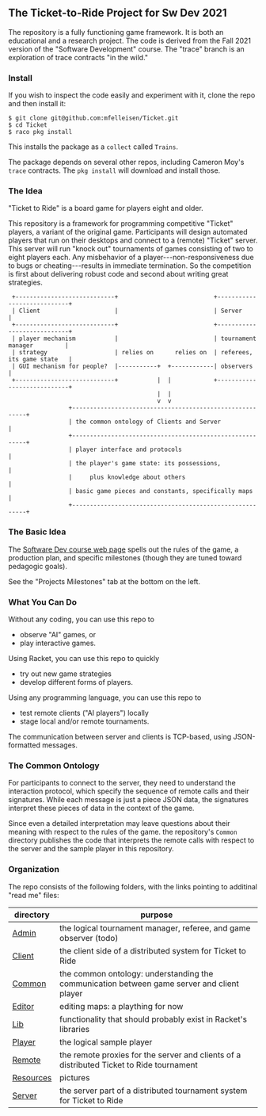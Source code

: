 ## The Ticket-to-Ride Project for Sw Dev 2021 

The repository is a fully functioning game framework.  It is both an
educational and a research project. The code is derived from the Fall
2021 version of the "Software Development" course.  The "trace" branch
is an exploration of trace contracts "in the wild."

### Install

If you wish to inspect the code easily and experiment with it, clone the repo and then install it: 

```
$ git clone git@github.com:mfelleisen/Ticket.git
$ cd Ticket 
$ raco pkg install 
```

This installs the package as a `collect` called `Trains`.

The package depends on several other repos, including Cameron Moy's
`trace` contracts. The `pkg install` will download and install those.

### The Idea 

"Ticket to Ride" is a board game for players eight and older. 

This repository is a framework for programming competitive "Ticket" players, a variant
of the original game.  Participants will design automated players that run on their
desktops and connect to a (remote) "Ticket" server. This server will run "knock out"
tournaments of games consisting of two to eight players each. Any misbehavior of a
player---non-responsiveness due to bugs or cheating---results in immediate
termination. So the competition is first about delivering robust code and second about
writing great strategies. 

```
 +----------------------------+                           +----------------------------+
 | Client                     |                           | Server                     |
 +----------------------------+                           +----------------------------+
 | player mechanism           |                           | tournament manager         |
 | strategy                   | relies on      relies on  | referees, its game state   |
 | GUI mechanism for people?  |-----------+  +------------| observers                  |
 +----------------------------+           |  |            +----------------------------+
                                          |  |
                                          v  v
                 +---------------------------------------------------------+
                 | the common ontology of Clients and Server               |
                 +---------------------------------------------------------+
                 | player interface and protocols                          |
                 | the player's game state: its possessions,               |
                 |     plus knowledge about others                         |
                 | basic game pieces and constants, specifically maps      |
                 +---------------------------------------------------------+
```

### The Basic Idea

The [Software Dev course web page](https://felleisen.org/matthias/4500-f21/) spells
out the rules of the game, a production plan, and specific milestones (though they are
tuned toward pedagogic goals).

See the "Projects Milestones" tab at the bottom on the left. 

### What You Can Do

Without any coding, you can use this repo to

- observe "AI" games, or
- play interactive games.

Using Racket, you can use this repo to quickly 

- try out new game strategies
- develop different forms of players.

Using any programming language, you can use this repo to

- test remote clients ("AI players") locally 
- stage local and/or remote tournaments. 

The communication between server and clients is TCP-based, using JSON-formatted messages.

### The Common Ontology

For participants to connect to the server, they need to understand the interaction protocol, which
specify the sequence of remote calls and their signatures.  While each message is just a piece JSON
data, the signatures interpret these pieces of data in the context of the game.

Since even a detailed interpretation may leave questions about their meaning with respect to the
rules of the game. the repository's `Common` directory publishes the code that interprets the remote
calls with respect to the server and the sample player in this repository.

### Organization 

The repo consists of the following folders, with the links pointing to additinal "read me" files:

| directory | purpose |
|--------------------- | ------- |
| [Admin](Admin/README.md) | the logical tournament manager, referee, and game observer (todo) | 
| [Client](Client/README.md) | the client side of a distributed system for Ticket to Ride | 
| [Common](Common/README.md) | the common ontology: understanding the communication between game server and client player | 
| [Editor](Editor/README.md) | editing maps: a plaything for now | 
| [Lib](Lib/README.md) | functionality that should probably exist in Racket's libraries | 
| [Player](Player/README.md) | the logical sample player | 
| [Remote](Remote/README.md) | the remote proxies for the server and clients of a distributed Ticket to Ride tournament | 
| [Resources](Resources/README.md) | pictures | 
| [Server](Server/README.md) | the server part of a distributed tournament system for Ticket to Ride | 
